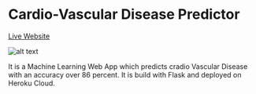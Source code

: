 # Cardio-Vascular Disease Predictor
[Live Website](https://cardiovascular-predictor.herokuapp.com/ "Live Website")

![alt text](https://github.com/singhsivansh12/cardiovascular-disease-predictor/blob/master/templates/cardiovascular.png "Screen Shot of Website")

It is a Machine Learning Web App which predicts cradio Vascular Disease with an accuracy over 86 percent. It is build with Flask and deployed on Heroku Cloud.
